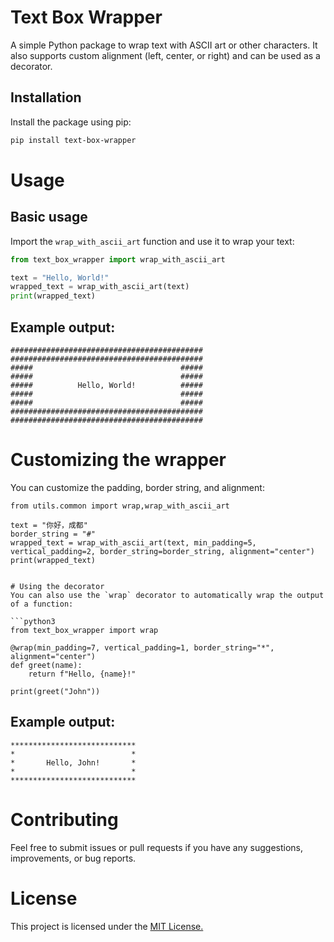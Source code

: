 # Text Box Wrapper

A simple Python package to wrap text with ASCII art or other characters. It also supports custom alignment (left, center, or right) and can be used as a decorator.

## Installation

Install the package using pip:

```bash
pip install text-box-wrapper
```

# Usage
## Basic usage
Import the `wrap_with_ascii_art` function and use it to wrap your text:
```python
from text_box_wrapper import wrap_with_ascii_art

text = "Hello, World!"
wrapped_text = wrap_with_ascii_art(text)
print(wrapped_text)

```
## Example output:

```
###########################################
###########################################
#####                                 #####
#####                                 #####
#####          Hello, World!          #####
#####                                 #####
#####                                 #####
###########################################
###########################################
```

# Customizing the wrapper
You can customize the padding, border string, 
and alignment:
```
from utils.common import wrap,wrap_with_ascii_art

text = "你好，成都"
border_string = "#"
wrapped_text = wrap_with_ascii_art(text, min_padding=5, vertical_padding=2, border_string=border_string, alignment="center")
print(wrapped_text)


# Using the decorator
You can also use the `wrap` decorator to automatically wrap the output of a function:

```python3
from text_box_wrapper import wrap

@wrap(min_padding=7, vertical_padding=1, border_string="*", alignment="center")
def greet(name):
    return f"Hello, {name}!"

print(greet("John"))

```

## Example output:

```
****************************
*                          *
*       Hello, John!       *
*                          *
****************************

```

# Contributing
Feel free to submit issues or pull requests if you have any suggestions, improvements, or bug reports.

# License

This project is licensed under the [MIT License.](.License)

